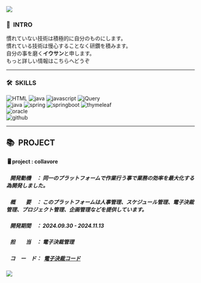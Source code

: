 <img src="https://capsule-render.vercel.app/api?type=waving&color=46B8FF&height=200&section=header&text=LEEWOOSANG'S%20PORTFOLIO&fontSize=40&animation=fadeIn&fontAlign=67&fontAlignY=36" />

<div>
  <h3>👋<strong>&nbsp INTRO</strong></h3>
   慣れていない技術は積極的に自分のものにします。<br>
   慣れている技術は慢心することなく研鑽を積みます。<br>
   自分の事を磨く<strong>イウサン</strong>と申します。<br>
   もっと詳しい情報はこちらへどうぞ<a href=""></a>
</div>
  <hr>
<div>
  <h3>🛠<strong>&nbsp SKILLS</strong></h3>
</div>
<div textalign=center>
    <img alt="HTML" src="https://img.shields.io/badge/html5-E34F26?style=for-the-badge&logo=html5&logoColor=white">
    <img alt="java" src="https://img.shields.io/badge/css-1572B6?style=for-the-badge&logo=css3&logoColor=white">
    <img alt="javascript" src="https://img.shields.io/badge/javascrip-F7DF1E?style=for-the-badge&logo=javascript&logoColor=black">
    <img alt="jQuery" src="https://img.shields.io/badge/jquery-0769AD?style=for-the-badge&logo=jquery&logoColor=white">
  <br>
    <img alt="java" src="https://img.shields.io/badge/java-007396?style=for-the-badge&logo=java&logoColor=white">
    <img alt="spring" src="https://img.shields.io/badge/spring-6DB33F?style=for-the-badge&logo=spring&logoColor=white">
    <img alt="springboot" src="https://img.shields.io/badge/springboot-6DB33F?style=for-the-badge&logo=springboot&logoColor=white">
    <img alt="thymeleaf" src="https://img.shields.io/badge/thymeleaf-005F0F?style=for-the-badge&logo=thymeleaf&logoColor=white">
  <br>
    <img alt="oracle" src="https://img.shields.io/badge/oracle-F80000?style=for-the-badge&logo=oracle&logoColor=white">
  <br>
    <img alt="github" src="https://img.shields.io/badge/github-181717?style=for-the-badge&logo=github&logoColor=white">
</div>
  <hr>
<div>
  <h2>📚<strong>&nbsp PROJECT</strong></h2>
  <h4>&nbsp🖥 project : collavore</h4>
  <h5>&nbsp&nbsp&nbsp開発動機　： 同一のプラットフォームで作業行う事で業務の効率を最大化する為開発しました。</h5>
  <h5>&nbsp&nbsp&nbsp概　　要　： このプラットフォームは人事管理、スケジュール管理、電子決裁管理、プロジェクト管理、企画管理などを提供しています。</h5>
  <h5>&nbsp&nbsp&nbsp開発期間　： 2024.09.30 - 2024.11.13</h5>
  <h5>&nbsp&nbsp&nbsp担　　当　： 電子決裁管理</h5>
  <h5>&nbsp&nbsp&nbspコ　ー　ド： &nbsp<a href="https://github.com/leewoosang-hub/CollaVore/tree/master/demo/src/main/java/com/collavore/app/approvals">電子決裁コード</a></h5>
</div>

<img src="https://capsule-render.vercel.app/api?type=waving&color=46B8FF&height=200&section=footer&20render&fontSize=90" />
